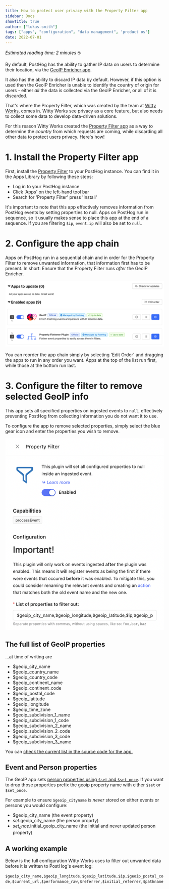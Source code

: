 ```yaml
---
title: How to protect user privacy with the Property Filter app
sidebar: Docs
showTitle: true
author: ["lukas-smith"]
tags: ["apps", "configuration", "data management", 'product os']
date: 2022-07-01
---
```


_Estimated reading time: 2 minutes_ ☕

By default, PostHog has the ability to gather IP data on users to determine their location, via the [GeoIP Enricher app](/apps/geoip-enrichment). 

It also has the ability to discard IP data by default. However, if this option is used then the GeoIP Enricher is unable to identify the country of origin for users - either _all_ the data is collected via the GeoIP Enricher, or all of it is discarded. 

That's where the Property Filter, which was created by the team at [Witty Works](https://www.witty.works/), comes in. Witty Works see privacy as a core feature, but also needs to collect some data to develop data-driven solutions. 

For this reason Witty Works created the [Property Filter app](/apps/property-filter) as a way to determine the _country_ from which requests are coming, while discarding all other data to protect users privacy. Here's how!

# 1. Install the Property Filter app

First, install the [Property Filter](/apps/property-filter) to your PostHog instance. You can find it in the Apps Library by following these steps:

- Log in to your PostHog instance
- Click 'Apps' on the left-hand tool bar
- Search for 'Property Filter' press 'Install'

It's important to note that this app effectively removes information from PostHog events by setting properties to null. Apps on PostHog run in sequence, so it usually makes sense to place this app at the end of a sequence. If you are filtering `$ip`, `event.ip` will also be set to `null`.

# 2. Configure the app chain

Apps on PostHog run in a sequential chain and in order for the Property Filter to remove unwanted information, that information first has to be present. In short: Ensure that the Property Filter runs _after_ the GeoIP Enricher. 

![PostHog Property Filter](../images/tutorials/property-filter/property-filter-tutorial.png)

You can reorder the app chain simply by selecting 'Edit Order' and dragging the apps to run in any order you want. Apps at the top of the list run first, while those at the bottom run last. 

# 3. Configure the filter to remove selected GeoIP info

This app sets all specified properties on ingested events to `null`, effectively preventing PostHog from collecting information you do not want it to use.

To configure the app to remove selected properties, simply select the blue gear icon and enter the properties you wish to remove. 

![PostHog Property Filter](../images/tutorials/property-filter/property-filter-tutorial-2.png)

## The full list of GeoIP properties

...at time of writing are

* $geoip_city_name
* $geoip_country_name
* $geoip_country_code
* $geoip_continent_name
* $geoip_continent_code
* $geoip_postal_code
* $geoip_latitude
* $geoip_longitude
* $geoip_time_zone
* $geoip_subdivision_1_name
* $geoip_subdivision_1_code
* $geoip_subdivision_2_name
* $geoip_subdivision_2_code
* $geoip_subdivision_3_code
* $geoip_subdivision_3_name

You can [check the current list in the source code for the app.](https://github.com/PostHog/posthog-plugin-geoip)

## Event and Person properties

The GeoIP app sets [person properties using `$set` and `$set_once`](https://posthog.com/docs/integrate/user-properties). If you want to drop those properties prefix the geoip property name with either `$set` or `$set_once`.

For example to ensure `$geoip_cityname` is _never_ stored on either events or persons you would configure:

* $geoip_city_name (the event property)
* $set.$geoip_city_name (the person proprty)
* $set_once.$initial_geoip_city_name (the initial and never updated person property)

## A working example

Below is the full configuration Witty Works uses to filter out unwanted data before it is written to PostHog's event log:

```$geoip_city_name,$geoip_longitude,$geoip_latitude,$ip,$geoip_postal_code,$current_url,$performance_raw,$referrer,$initial_referrer,$pathname```

